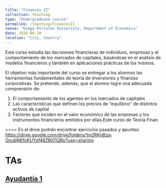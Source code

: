 ```yaml
---
title: "Finances II"
collection: teaching
type: "Undergraduate course"
permalink: /teaching/FinancesII
venue: "Diego Portales University, Department of Economics"
date: 2020-08-20
location: "City, Country"
---
```


Este curso estudia las decisiones financieras de individuos, empresas y el comportamiento de
los mercados de capitales, basándose en el análisis de modelos financieros y también en
aplicaciones prácticas de los mismos.

El objetivo más importante del curso es entregar a los alumnos las herramientas
fundamentales de teoría de inversiones y finanzas corporativas. Se pretende, además, que el
alumno logre una adecuada comprensión de:
1. El comportamiento de los agentes en los mercados de capitales
2. Las características que definen los precios de “equilibrio” de distintos activos de
capital
3. Factores que inciden en el valor económico de las empresas y los instrumentos
financieros emitidos por ellas.Este curso de Teoría Finan

====
En el drive podrán encontrar ejercicios pasados y apuntes:
https://drive.google.com/drive/folders/1m2RKnBza-OnubNKfoKUYqf48ZBj01QBp?usp=sharing

TAs
======

## [Ayudantía 1](http://apobletee.github.io/files/Fin2/IO2.pdf)
